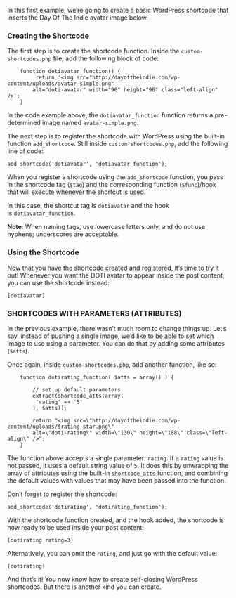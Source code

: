 In this first example, we’re going to create a basic WordPress shortcode that inserts the Day Of The Indie avatar image below.

### Creating the Shortcode

The first step is to create the shortcode function. Inside the `custom-shortcodes.php` file, add the following block of code:
```
    function dotiavatar_function() {
         return '<img src="http://dayoftheindie.com/wp-content/uploads/avatar-simple.png" 
        alt="doti-avatar" width="96" height="96" class="left-align" />';
    }
```
In the code example above, the `dotiavatar_function` function returns a pre-determined image named `avatar-simple.png`.

The next step is to register the shortcode with WordPress using the built-in function `add_shortcode`. Still inside `custom-shortcodes.php`, add the following line of code:

    add_shortcode('dotiavatar', 'dotiavatar_function');

When you register a shortcode using the `add_shortcode` function, you pass in the shortcode tag (`$tag`) and the corresponding function (`$func`)/hook that will execute whenever the shortcut is used.

In this case, the shortcut tag is `dotiavatar` and the hook is `dotiavatar_function`.

**Note**: When naming tags, use lowercase letters only, and do not use hyphens; underscores are acceptable.

### Using the Shortcode

Now that you have the shortcode created and registered, it’s time to try it out! Whenever you want the DOTI avatar to appear inside the post content, you can use the shortcode instead:

    [dotiavatar]

### SHORTCODES WITH PARAMETERS (ATTRIBUTES)

In the previous example, there wasn’t much room to change things up. Let’s say, instead of pushing a single image, we’d like to be able to set which image to use using a parameter. You can do that by adding some attributes (`$atts`).

Once again, inside `custom-shortcodes.php`, add another function, like so:
```
    function dotirating_function( $atts = array() ) {

        // set up default parameters
        extract(shortcode_atts(array(
         'rating' => '5'
        ), $atts));

        return "<img src=\"http://dayoftheindie.com/wp-content/uploads/$rating-star.png\" 
        alt=\"doti-rating\" width=\"130\" height=\"188\" class=\"left-align\" />";
    }
```
The function above accepts a single parameter: `rating`. If a `rating` value is not passed, it uses a default string value of `5`. It does this by unwrapping the array of attributes using the built-in [`shortcode_atts`](https://codex.wordpress.org/Function_Reference/shortcode_atts) function, and combining the default values with values that may have been passed into the function.

Don’t forget to register the shortcode:

    add_shortcode('dotirating', 'dotirating_function');

With the shortcode function created, and the hook added, the shortcode is now ready to be used inside your post content:

    [dotirating rating=3]

Alternatively, you can omit the `rating`, and just go with the default value:

    [dotirating]

And that’s it! You now know how to create self-closing WordPress shortcodes. But there is another kind you can create.
